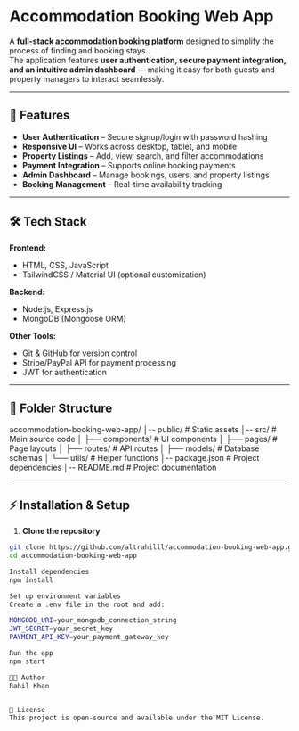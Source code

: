 # Accommodation Booking Web App

A **full-stack accommodation booking platform** designed to simplify the process of finding and booking stays.  
The application features **user authentication, secure payment integration, and an intuitive admin dashboard** — making it easy for both guests and property managers to interact seamlessly.

---

## 🚀 Features

- **User Authentication** – Secure signup/login with password hashing
- **Responsive UI** – Works across desktop, tablet, and mobile
- **Property Listings** – Add, view, search, and filter accommodations
- **Payment Integration** – Supports online booking payments
- **Admin Dashboard** – Manage bookings, users, and property listings
- **Booking Management** – Real-time availability tracking

---

## 🛠️ Tech Stack

**Frontend:**
- HTML, CSS, JavaScript  
- TailwindCSS / Material UI (optional customization)  

**Backend:**
- Node.js, Express.js  
- MongoDB (Mongoose ORM)  

**Other Tools:**
- Git & GitHub for version control  
- Stripe/PayPal API for payment processing  
- JWT for authentication

---

## 📂 Folder Structure
accommodation-booking-web-app/
│-- public/ # Static assets
│-- src/ # Main source code
│ ├── components/ # UI components
│ ├── pages/ # Page layouts
│ ├── routes/ # API routes
│ ├── models/ # Database schemas
│ └── utils/ # Helper functions
│-- package.json # Project dependencies
│-- README.md # Project documentation


---

## ⚡ Installation & Setup

1. **Clone the repository**
```bash
git clone https://github.com/altrahilll/accommodation-booking-web-app.git
cd accommodation-booking-web-app

Install dependencies
npm install

Set up environment variables
Create a .env file in the root and add:

MONGODB_URI=your_mongodb_connection_string
JWT_SECRET=your_secret_key
PAYMENT_API_KEY=your_payment_gateway_key

Run the app
npm start

👨‍💻 Author
Rahil Khan


📜 License
This project is open-source and available under the MIT License.

